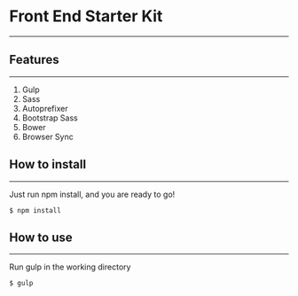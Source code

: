 # Front End Starter Kit
-----------------------

## Features
-----------

1. Gulp
2. Sass
3. Autoprefixer
4. Bootstrap Sass
5. Bower
6. Browser Sync

## How to install
-----------------

Just run npm install, and you are ready to go!

    $ npm install


## How to use
-------------

Run gulp in the working directory

    $ gulp


	